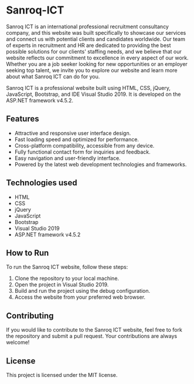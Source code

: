 # Sanroq-ICT

Sanroq ICT is an international professional recruitment consultancy company, and this website was built specifically to showcase our services and connect us with potential clients and candidates worldwide. Our team of experts in recruitment and HR are dedicated to providing the best possible solutions for our clients' staffing needs, and we believe that our website reflects our commitment to excellence in every aspect of our work. Whether you are a job seeker looking for new opportunities or an employer seeking top talent, we invite you to explore our website and learn more about what Sanroq ICT can do for you.

Sanroq ICT is a professional website built using HTML, CSS, jQuery, JavaScript, Bootstrap, and IDE Visual Studio 2019. It is developed on the ASP.NET framework v4.5.2.

## Features
* Attractive and responsive user interface design.
* Fast loading speed and optimized for performance.
* Cross-platform compatibility, accessible from any device.
* Fully functional contact form for inquiries and feedback.
* Easy navigation and user-friendly interface.
* Powered by the latest web development technologies and frameworks.

## Technologies used
* HTML
* CSS
* jQuery
* JavaScript
* Bootstrap
* Visual Studio 2019
* ASP.NET framework v4.5.2

## How to Run

To run the Sanroq ICT website, follow these steps:

1. Clone the repository to your local machine.
2. Open the project in Visual Studio 2019.
3. Build and run the project using the debug configuration.
4. Access the website from your preferred web browser.

## Contributing

If you would like to contribute to the Sanroq ICT website, feel free to fork the repository and submit a pull request. Your contributions are always welcome!

## License
This project is licensed under the MIT license.
